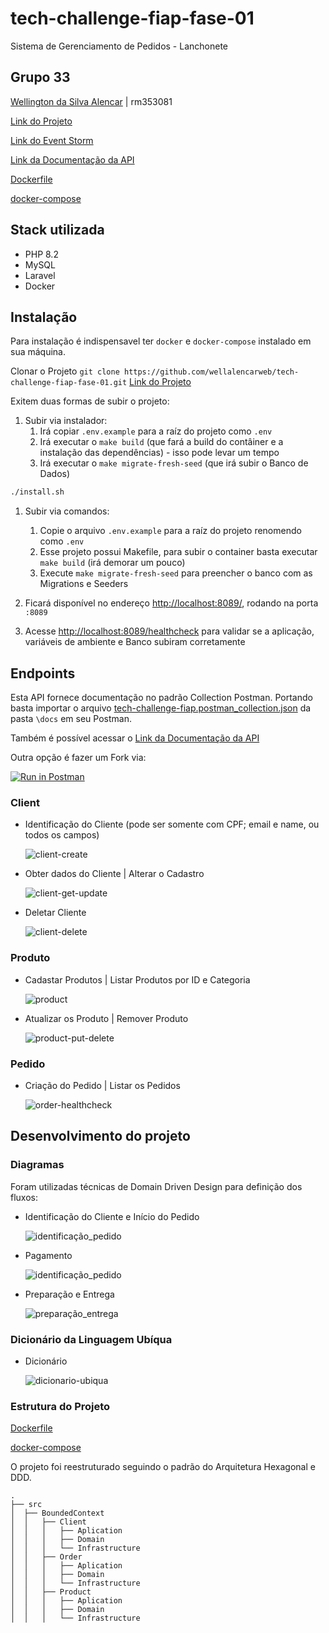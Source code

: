 # tech-challenge-fiap-fase-01
Sistema de Gerenciamento de Pedidos - Lanchonete

##  Grupo 33
[Wellington da Silva Alencar](https://github.com/wellalencarweb) | rm353081

[Link do Projeto](https://github.com/wellalencarweb/tech-challenge-fiap-fase-01)

[Link do Event Storm](https://miro.com/app/board/uXjVNVCMJaU=/?share_link_id=723408841855)

[Link da Documentação da API](https://documenter.getpostman.com/view/2196561/2s9YysBgBA)

[Dockerfile](Dockerfile)

[docker-compose](docker-compose.yml)

## Stack utilizada
* PHP 8.2
* MySQL
* Laravel
* Docker

## Instalação
Para instalação é indispensavel ter `docker` e `docker-compose` instalado em sua máquina.

Clonar o Projeto `git clone https://github.com/wellalencarweb/tech-challenge-fiap-fase-01.git`
[Link do Projeto](https://github.com/wellalencarweb/tech-challenge-fiap-fase-01)

Exitem duas formas de subir o projeto:

1. Subir via instalador:
   1. Irá copiar `.env.example` para a raíz do projeto como `.env`
   2. Irá executar o `make build` (que fará a build do contâiner e a instalação das dependências) - isso pode levar um tempo
   3. Irá executar o `make migrate-fresh-seed` (que irá subir o Banco de Dados)
````bash
./install.sh
````
1. Subir via comandos:
   1. Copie o arquivo `.env.example` para a raíz do projeto renomendo como `.env`
   2. Esse projeto possui Makefile, para subir o container basta executar `make build` (irá demorar um pouco)
   3. Execute `make migrate-fresh-seed` para preencher o banco com as Migrations e Seeders

2. Ficará disponível no endereço [http://localhost:8089/](http://localhost:8089/), rodando na porta `:8089`
3. Acesse [http://localhost:8089/healthcheck](http://localhost:8089/healthcheck) para validar se a aplicação, variáveis de ambiente e Banco subiram corretamente

## Endpoints
Esta API fornece documentação no padrão Collection Postman. Portando basta importar o arquivo [tech-challenge-fiap.postman_collection.json](docs/tech-challenge-fiap.postman_collection.json) da pasta `\docs` em seu Postman.

Também é possível acessar o [Link da Documentação da API](https://documenter.getpostman.com/view/2196561/2s9YysBgBA)

Outra opção é fazer um Fork via:

[![Run in Postman](https://run.pstmn.io/button.svg)](https://app.getpostman.com/run-collection/2196561-2ff19fb3-449e-4c6b-b923-9a8ca88ec3b8?action=collection%2Ffork&collection-url=entityId%3D2196561-2ff19fb3-449e-4c6b-b923-9a8ca88ec3b8%26entityType%3Dcollection%26workspaceId%3D642a14ca-1f30-4733-8e0d-fc0a7e4b8392)

### Client
- Identificação do Cliente (pode ser somente com CPF; email e name, ou todos os campos)

  ![client-create](docs/rotas/client-create.png)

- Obter dados do Cliente | Alterar o Cadastro

  ![client-get-update](docs/rotas/client-get-update.png)

- Deletar Cliente

  ![client-delete](docs/rotas/client-delete.png)

### Produto
- Cadastar Produtos | Listar Produtos por ID e Categoria

  ![product](docs/rotas/product.png)

- Atualizar os Produto | Remover Produto

  ![product-put-delete](docs/rotas/product-put-delete.png)

### Pedido
- Criação do Pedido | Listar os Pedidos
  
    ![order-healthcheck](docs/rotas/order-healthcheck.png)

## Desenvolvimento do projeto

### Diagramas

Foram utilizadas técnicas de Domain Driven Design para definição dos fluxos:

- Identificação do Cliente e Início do Pedido

  ![identificação_pedido](docs/event-storming-ddd/identificação_pedido.png)

- Pagamento

  ![identificação_pedido](docs/event-storming-ddd/pagamento.png)

- Preparação e Entrega

  ![preparação_entrega](docs/event-storming-ddd/preparação_entrega.png)

### Dicionário da Linguagem Ubíqua
- Dicionário

  ![dicionario-ubiqua](docs/event-storming-ddd/dicionario-ubiqua.png)

### Estrutura do Projeto
[Dockerfile](Dockerfile)

[docker-compose](docker-compose.yml)

O projeto foi reestruturado seguindo o padrão do Arquitetura Hexagonal e DDD.


```shell
.
├── src
│  ├── BoundedContext
│  │   ├── Client
│  │   │   ├── Aplication
│  │   │   ├── Domain
│  │   │   └── Infrastructure
│  │   ├── Order
│  │   │   ├── Aplication
│  │   │   ├── Domain
│  │   │   └── Infrastructure
│  │   ├── Product
│  │   │   ├── Aplication
│  │   │   ├── Domain
│  │   │   └── Infrastructure
```





